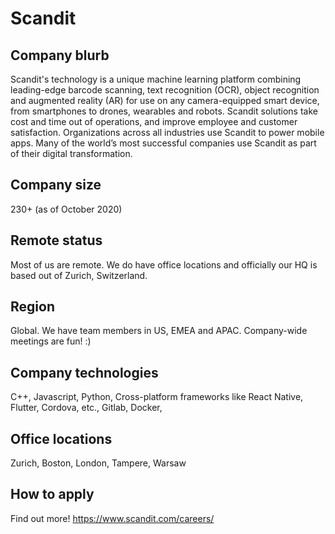 # Scandit

## Company blurb

Scandit's technology is a unique machine learning platform combining leading-edge barcode scanning, text recognition (OCR), object recognition and augmented reality (AR) for use on any camera-equipped smart device, from smartphones to drones, wearables and robots. Scandit solutions take cost and time out of operations, and improve employee and customer satisfaction. Organizations across all industries use Scandit to power mobile apps. Many of the world’s most successful companies use Scandit as part of their digital transformation.

## Company size

230+ (as of October 2020)

## Remote status

Most of us are remote. We do have office locations and officially our HQ is based out of Zurich, Switzerland.

## Region

Global. We have team members in US, EMEA and APAC. Company-wide meetings are fun! :)

## Company technologies

C++, Javascript, Python, Cross-platform frameworks like React Native, Flutter, Cordova, etc., Gitlab, Docker, 

## Office locations

Zurich, Boston, London, Tampere, Warsaw

## How to apply

Find out more! https://www.scandit.com/careers/